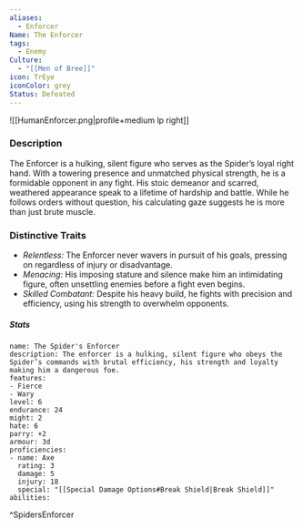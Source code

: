 ```yaml
---
aliases:
  - Enforcer
Name: The Enforcer
tags:
  - Enemy
Culture:
  - "[[Men of Bree]]"
icon: TrEye
iconColor: grey
Status: Defeated
---
```

![[HumanEnforcer.png|profile+medium lp right]]
### Description
The Enforcer is a hulking, silent figure who serves as the Spider’s loyal right hand. With a towering presence and unmatched physical strength, he is a formidable opponent in any fight. His stoic demeanor and scarred, weathered appearance speak to a lifetime of hardship and battle. While he follows orders without question, his calculating gaze suggests he is more than just brute muscle. 

### Distinctive Traits
- *Relentless:*  The Enforcer never wavers in pursuit of his goals, pressing on regardless of injury or disadvantage.
- *Menacing:*  His imposing stature and silence make him an intimidating figure, often unsettling enemies before a fight even begins.
- *Skilled Combatant:*  Despite his heavy build, he fights with precision and efficiency, using his strength to overwhelm opponents.

##### Stats
```tor2e
name: The Spider's Enforcer
description: The enforcer is a hulking, silent figure who obeys the Spider’s commands with brutal efficiency, his strength and loyalty making him a dangerous foe.
features:
- Fierce
- Wary
level: 6
endurance: 24
might: 2
hate: 6
parry: +2
armour: 3d
proficiencies:
- name: Axe
  rating: 3
  damage: 5
  injury: 18
  special: "[[Special Damage Options#Break Shield|Break Shield]]"
abilities:
```

^SpidersEnforcer